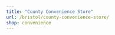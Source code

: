 ```yaml
---
title: "County Convenience Store"
url: /bristol/county-convenience-store/
shop: convenience
---
```

